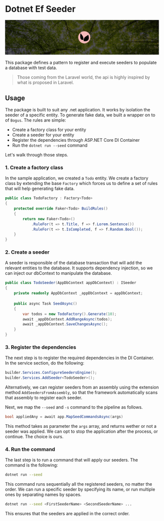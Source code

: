 # Dotnet Ef Seeder

![Banner](./assets/banner.jpeg)

This package defines a pattern to register and execute seeders to populate a database with test data.

> Those coming from the Laravel world, the api is highly inspired by what is proposed in Laravel.

## Usage

The package is built to suit any .net application. It works by isolation the seeder of a specific entity. To generate fake data, we built a wrapper on to of `Bogus`. The rules are simple:

- Create a factory class for your entity
- Create a seeder for your entity
- Register the dependencies through ASP.NET Core DI Container
- Run the `dotnet run --seed` command

Let's walk through those steps.

### 1. Create a factory class

In the sample application, we created a `Todo` entity. We create a factory class by extending the base `Factory` which forces us to define a set of rules that will help generating fake data.

``` cs
public class TodoFactory : Factory<Todo>
{
    protected override Faker<Todo> BuildRules()
    {
        return new Faker<Todo>()
            .RuleFor(t => t.Title, f => f.Lorem.Sentence())
            .RuleFor(t => t.IsCompleted, f => f.Random.Bool());
    }
}
```

### 2. Create a seeder

A seeder is responsible of the database transaction that will add the relevant entities to the database. It supports dependency injection, so we can inject our dbContext to manipulate the database.

``` cs
public class TodoSeeder(AppDbContext appDbContext) : ISeeder
{
    private readonly AppDbContext _appDbContext = appDbContext;

    public async Task SeedAsync()
    {
        var todos = new TodoFactory().Generate(10);
        await _appDbContext.AddRangeAsync(todos);
        await _appDbContext.SaveChangesAsync();
    }
}
```

### 3. Register the dependencies

The next step is to register the required dependencies in the DI Container.
In the service section, do the following:

``` cs
builder.Services.ConfigureSeedersEngine();
builder.Services.AddSeeder<TodoSeeder>();
```

Alternatively, we can register seeders from an assembly using the extension method `AddSeedersFromAssembly`, so that the framework automatically scans that assembly to register each seeder.

Next, we map the `--seed` and `-s` command to the pipeline as follows.

``` cs
bool appliedAny = await app.MapSeedCommandsAsync(args)
```

This method takes as parameter the `args` array, and returns wether or not a seeder was applied. We can opt to stop the application after the process, or continue. The choice is ours.

### 4. Run the command

The last step is to run a command that will apply our seeders. The command is the following:

``` sh
dotnet run --seed
```

This command runs sequentially all the registered seeders, no matter the order. We can run a specific seeder by specifying its name, or run multiple ones by separating names by spaces.

``` sh
dotnet run --seed <FirstSeederName> <SecondSeederName> ...
```

This ensures that the seeders are applied in the correct order.
